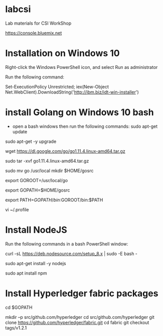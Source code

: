 # labcsi
Lab materials for CSI WorkShop

https://console.bluemix.net



# Installation on Windows 10
Right-click the Windows PowerShell icon, and select Run as administrator

Run the following command:

Set-ExecutionPolicy Unrestricted; iex(New-Object Net.WebClient).DownloadString('http://ibm.biz/idt-win-installer')


# install Golang on Windows 10 bash
- open a bash windows then run the following commands:
sudo apt-get update

sudo apt-get -y upgrade

wget https://dl.google.com/go/go1.11.4.linux-amd64.tar.gz

sudo tar -xvf go1.11.4.linux-amd64.tar.gz

sudo mv go /usr/local
mkdir $HOME/gosrc

export GOROOT=/usr/local/go

export GOPATH=$HOME/gosrc

export PATH=$GOPATH/bin:$GOROOT/bin:$PATH

vi ~/.profile


#	Install NodeJS

Run the following commands in a bash PowerShell window:

curl -sL https://deb.nodesource.com/setup_8.x | sudo -E bash -

sudo apt-get install -y nodejs

sudo apt install npm

#	Install Hyperledger fabric packages
cd $GOPATH 

mkdir –p src/github.com/hyperledger
cd src/github.com/hyperledger
git clone https://github.com/hyperledger/fabric.git
cd fabric
git checkout tags/v1.2.1


